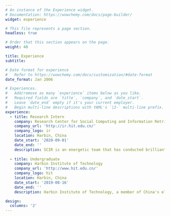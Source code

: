 ```yaml
---
# An instance of the Experience widget.
# Documentation: https://wowchemy.com/docs/page-builder/
widget: experience

# This file represents a page section.
headless: true

# Order that this section appears on the page.
weight: 40

title: Experience
subtitle:

# Date format for experience
#   Refer to https://wowchemy.com/docs/customization/#date-format
date_format: Jan 2006

# Experiences.
#   Add/remove as many `experience` items below as you like.
#   Required fields are `title`, `company`, and `date_start`.
#   Leave `date_end` empty if it's your current employer.
#   Begin multi-line descriptions with YAML's `|2-` multi-line prefix.
experience:
  - title: Research Intern
    company: Research Center for Social Computing and Information Retrieval (SCIR)
    company_url: 'http://ir.hit.edu.cn/'
    company_logo: ir
    location: Harbin, China
    date_start: '2020-09-01'
    date_end: ''
    description: SCIR is an energetic team that has conducted brilliant work in various domains of Natural Language Processing. Supervised by Ph.D. candidate Libo Qin and Prof. Wanxiang Che, I begin my research from scratch and really benefit a great deal from this rewarding experience. 
        
  - title: Undergraduate
    company: Harbin Institute of Technology
    company_url: 'http://www.hit.edu.cn/'
    company_logo: hit
    location: Harbin, China
    date_start: '2019-08-16'
    date_end: ''
    description: Harbin Institute of Technology, a member of China's elite C9 League, is consistently ranked as one of the top universities in China with a focus on science and engineering. As a student of Honors School, I deeply appreciate the remarkable education I have received.

design:
  columns: '2'
---
```

